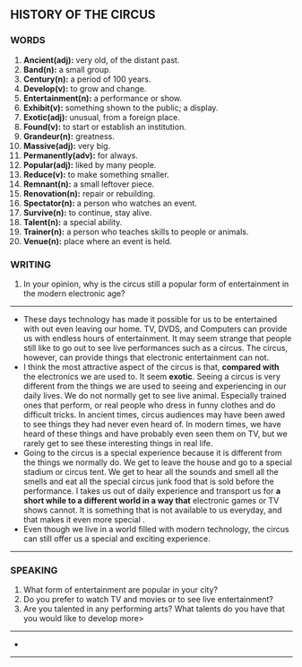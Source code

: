 ## HISTORY OF THE CIRCUS

### WORDS
1. **Ancient(adj):** very old, of the distant past. 
2. **Band(n):** a small group.
3. **Century(n):** a period of 100 years.
4. **Develop(v):** to grow and change.
5. **Entertainment(n):** a performance or show.
6. **Exhibit(v):** something shown to the public; a display.
7. **Exotic(adj):** unusual, from a foreign place.
8. **Found(v):** to start or establish an institution.
9. **Grandeur(n):** greatness. 
10. **Massive(adj):** very big.
11. **Permanently(adv):** for always.
12. **Popular(adj):** liked by many people.
13. **Reduce(v):** to make something smaller.
14. **Remnant(n):** a small leftover piece.
15. **Renovation(n):** repair or rebuilding.
16. **Spectator(n):** a person who watches an event.
17. **Survive(n):** to continue, stay alive.
18. **Talent(n):** a special ability.
19. **Trainer(n):** a person who teaches skills to people or animals.
20. **Venue(n):** place where an event is held. 

### WRITING

1. In your opinion, why is the circus still a popular form of entertainment in the modern electronic age?

---

* These days technology has made it possible for us to be entertained with out even leaving our home. TV, DVDS, and Computers can provide us with endless hours of entertainment. It may seem strange that people still like to go out to see live performances such as a circus. The circus, however, can provide things that electronic entertainment can not.
* I think the most attractive aspect of the circus is that, **compared with** the electronics we are used to. It seem **exotic**. Seeing a circus is very different from the things we are used to seeing and experiencing in our daily lives. We do not normally get to see live animal. Especially trained ones that perform, or real people who dress in funny clothes and do difficult tricks. In ancient times, circus audiences may have been awed to see things they had never even heard of. In modern times, we have heard of these things and have probably even seen them on TV, but we rarely get to see these interesting things in real life.
* Going to the circus is a special experience because it is different from the things we normally do. We get to leave the house and go to a special stadium or circus tent. We get to hear all the sounds and smell all the smells and eat all the special circus junk food that is sold before the performance. I takes us out of daily experience and transport us for **a short while to a different world in a way that** electronic games or TV shows cannot. It is something that is not available to us everyday, and that makes it even more special .
* Even though we live in a world filled with modern technology, the circus can still offer us a special and exciting experience.

---

### SPEAKING

1. What form of entertainment are popular in your city?
2. Do you prefer to watch TV and movies or to see live entertainment?
3. Are you talented in any performing arts? What talents do you have that you would like to develop more>

---

*

---
